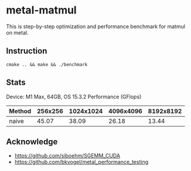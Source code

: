 # metal-matmul

This is step-by-step optimization and performance benchmark for matmul on metal.


## Instruction


```
cmake .. && make && ./benchmark
```


## Stats

Device: M1 Max, 64GB, OS 15.3.2
Performance (GFlops)

|Method   | 256x256 | 1024x1024 | 4096x4096 | 8192x8192 |
|---------|---------|-----------|-----------|-----------|
|naive    | 45.07   |  38.09    | 26.18     |  13.44    |



## Acknowledge

* https://github.com/siboehm/SGEMM_CUDA
* https://github.com/bkvogel/metal_performance_testing
